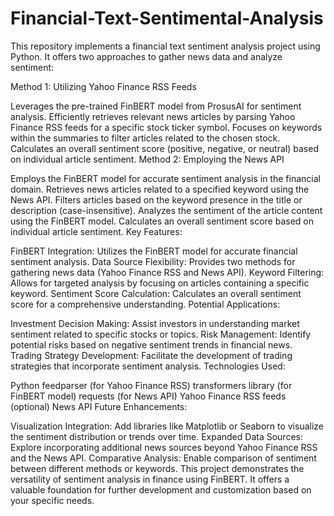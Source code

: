 # Financial-Text-Sentimental-Analysis
This repository implements a financial text sentiment analysis project using Python. It offers two approaches to gather news data and analyze sentiment:

Method 1: Utilizing Yahoo Finance RSS Feeds

Leverages the pre-trained FinBERT model from ProsusAI for sentiment analysis.
Efficiently retrieves relevant news articles by parsing Yahoo Finance RSS feeds for a specific stock ticker symbol.
Focuses on keywords within the summaries to filter articles related to the chosen stock.
Calculates an overall sentiment score (positive, negative, or neutral) based on individual article sentiment.
Method 2: Employing the News API

Employs the FinBERT model for accurate sentiment analysis in the financial domain.
Retrieves news articles related to a specified keyword using the News API.
Filters articles based on the keyword presence in the title or description (case-insensitive).
Analyzes the sentiment of the article content using the FinBERT model.
Calculates an overall sentiment score based on individual article sentiment.
Key Features:

FinBERT Integration: Utilizes the FinBERT model for accurate financial sentiment analysis.
Data Source Flexibility: Provides two methods for gathering news data (Yahoo Finance RSS and News API).
Keyword Filtering: Allows for targeted analysis by focusing on articles containing a specific keyword.
Sentiment Score Calculation: Calculates an overall sentiment score for a comprehensive understanding.
Potential Applications:

Investment Decision Making: Assist investors in understanding market sentiment related to specific stocks or topics.
Risk Management: Identify potential risks based on negative sentiment trends in financial news.
Trading Strategy Development: Facilitate the development of trading strategies that incorporate sentiment analysis.
Technologies Used:

Python
feedparser (for Yahoo Finance RSS)
transformers library (for FinBERT model)
requests (for News API)
Yahoo Finance RSS feeds (optional)
News API
Future Enhancements:

Visualization Integration: Add libraries like Matplotlib or Seaborn to visualize the sentiment distribution or trends over time.
Expanded Data Sources: Explore incorporating additional news sources beyond Yahoo Finance RSS and the News API.
Comparative Analysis: Enable comparison of sentiment between different methods or keywords.
This project demonstrates the versatility of sentiment analysis in finance using FinBERT. It offers a valuable foundation for further development and customization based on your specific needs.

